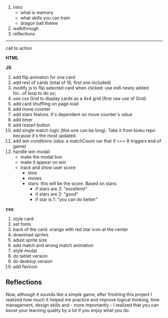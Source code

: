 1. intro
    - what is memory
    - what skills you can train
    - dragon ball theme
2. walkthrough
3. reflections
***
call to action

**HTML**

**JS**: 
1. add flip animaton for one card
2. add rest of cards (total of 16, first one included)
3. modify js to flip selected card when clicked: use es6 newly added for...of loop to do so;
4. use css Grid to display cards as a 4x4 grid (first raw use of Grid)
5. add card shuffling on page load
6. add move counter
7. add stars feature. It's dependent on move counter's value
8. add timer
9. add restart button
10. add single match logic (this one can be long). Take it from kioku repo because it's the most updated.
11. add win conditions (idea: a matchCount var that if === 8 triggers end of game)
12. handle win modal: 
    * make the modal box
    * make it appear on win
    * track and show user score:
        * time
        * moves
        * stars: this will be the score. Based on stars:
            * if stars are 3: "excellemt"
            * if stars are 2: "good"
            * if star is 1: "you can do better"

**css**:
1. style card
2. set fonts
3. back of the card: orange with red star icon at the center 
4. download sprites
5. adust sprite size
6. add match and wrong match animation
7. style modal
8. do tablet version 
9. do desktop version 
10. add favicon




## Reflections
Now, although it sounds like a simple game, after finishing this project I realized how much it helped me practice and improve logical thinking, time management, design skills and - more importantly - I realized that you can boost your learning quality by a lot if you enjoy what you do. 


